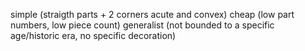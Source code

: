 


simple (straigth parts + 2 corners acute and convex)
cheap (low part numbers, low piece count)
generalist (not bounded to a specific age/historic era, no specific decoration)
